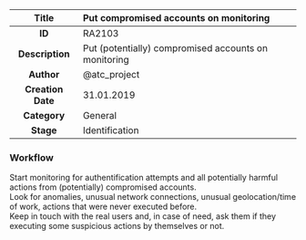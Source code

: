 | Title                       |  Put compromised accounts on monitoring         |
|:---------------------------:|:--------------------|
| **ID**                      | RA2103            |
| **Description**             | Put (potentially) compromised accounts on monitoring   |
| **Author**                  | @atc_project        |
| **Creation Date**           | 31.01.2019 |
| **Category**                | General      |
| **Stage**                   | Identification         |

### Workflow

Start monitoring for authentification attempts and all potentially harmful actions from (potentially) compromised accounts.  
Look for anomalies, unusual network connections, unusual geolocation/time of work, actions that were never executed before.  
Keep in touch with the real users and, in case of need, ask them if they executing some suspicious actions by themselves or not.  

